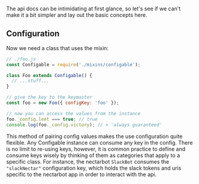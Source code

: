 The api docs can be intimidating at first glance, so let's see if we can't make it a bit simpler and lay out the basic concepts here.

Configuration
-------------


Now we need a class that uses the mixin:
```javascript
// ./foo.js
const Configable = require('./mixins/configable');

class Foo extends Configable() {
  // ...stuff...
}

// give the key to the keymaster
const foo = new Foo({ configKey: 'foo' });

// now you can access the values from the instance
foo._config.leet === true; // true
console.log(foo._config.victory); // > 'always guaranteed'
```

This method of pairing config values makes the use configuration quite flexible. Any Configable instance can consume any key in the config. There is no limit to re-using keys, however, it is common practice to define and consume keys wisely by thinking of them as categories that apply to a specific class. For instance, the nectarbot `SlackBot` consumes the `"slackNectar"` configuration key, which holds the slack tokens and uris specific to the nectarbot app in order to interact with the api.
